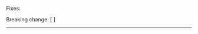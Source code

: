 <!--
Thank you for your contribution!

Please remember to follow our guidelines
https://github.com/tobiipro/support-firecloud/blob/master/doc/working-with-git-pr.md :

0. Small is Best
1. Correctness
2. Consistency
3. Readability
4. Knowledge Sharing

And make sure that `make check` passes and maybe `make all test` as well.
-->

Fixes: <!-- Paste the link to the GitHub issue that this PR is fixing -->

Breaking change: [ ] <!-- Insert an 'x' between the square brackets if this is a breaking change -->

---

<!-- Describe your changeset after this line, if title is not enough -->

